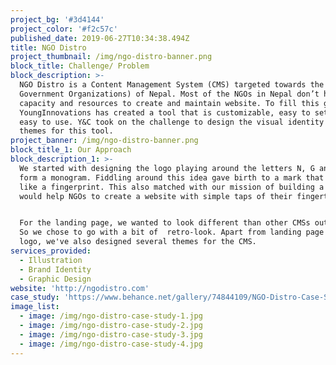 ```yaml
---
project_bg: '#3d4144'
project_color: '#f2c57c'
published_date: 2019-06-27T10:34:38.494Z
title: NGO Distro
project_thumbnail: /img/ngo-distro-banner.png
block_title: Challenge/ Problem
block_description: >-
  NGO Distro is a Content Management System (CMS) targeted towards the NGOs (Non
  Government Organizations) of Nepal. Most of the NGOs in Nepal don’t have
  capacity and resources to create and maintain website. To fill this gap,
  YoungInnovations has created a tool that is customizable, easy to setup and
  easy to use. Y&C took on the challenge to design the visual identity and
  themes for this tool.
project_banner: /img/ngo-distro-banner.png
block_title_1: Our Approach
block_description_1: >-
  We started with designing the logo playing around the letters N, G and O to
  form a monogram. Fiddling around this idea gave birth to a mark that looked
  like a fingerprint. This also matched with our mission of building a tool that
  would help NGOs to create a website with simple taps of their fingertips. 


  For the landing page, we wanted to look different than other CMSs out there.
  So we chose to go with a bit of  retro-look. Apart from landing page and the
  logo, we've also designed several themes for the CMS.
services_provided:
  - Illustration
  - Brand Identity
  - Graphic Design
website: 'http://ngodistro.com'
case_study: 'https://www.behance.net/gallery/74844109/NGO-Distro-Case-Study'
image_list:
  - image: /img/ngo-distro-case-study-1.jpg
  - image: /img/ngo-distro-case-study-2.jpg
  - image: /img/ngo-distro-case-study-3.jpg
  - image: /img/ngo-distro-case-study-4.jpg
---
```


